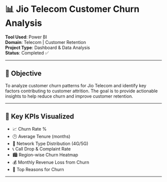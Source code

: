 # 📊 Jio Telecom Customer Churn Analysis

**Tool Used**: Power BI  
**Domain**: Telecom | Customer Retention  
**Project Type**: Dashboard & Data Analysis  
**Status**: Completed ✅

---

## 🧠 Objective

To analyze customer churn patterns for Jio Telecom and identify key factors contributing to customer attrition. The goal is to provide actionable insights to help reduce churn and improve customer retention.

---

## 📌 Key KPIs Visualized

- 📈 Churn Rate %
- 🕑 Average Tenure (months)
- 📶 Network Type Distribution (4G/5G)
- 📞 Call Drop & Complaint Rate
- 🏙️ Region-wise Churn Heatmap
- 💰 Monthly Revenue Loss from Churn
- 🎯 Top Reasons for Churn

---
